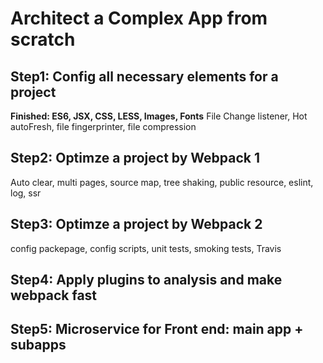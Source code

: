 # Architect a Complex App from scratch

## Step1: Config all necessary elements for a project
**Finished: ES6, JSX, CSS, LESS, Images, Fonts**
File Change listener, Hot autoFresh, file fingerprinter, file compression

## Step2: Optimze a project by Webpack 1
Auto clear, multi pages, source map, tree shaking, public resource, eslint, log, ssr

## Step3: Optimze a project by Webpack 2
config packepage, config scripts, unit tests, smoking tests, Travis

## Step4: Apply plugins to analysis and make webpack fast

## Step5: Microservice for Front end: main app + subapps
